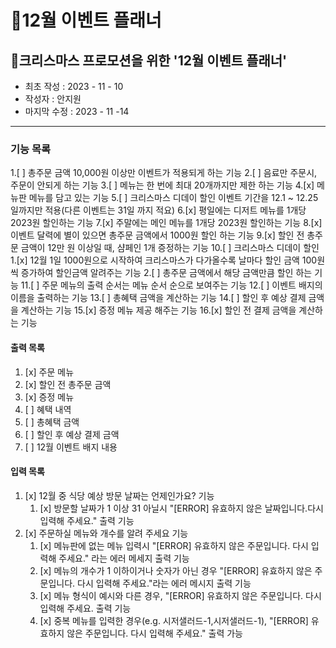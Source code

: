 🎄12월 이벤트 플래너
=======
🎄크리스마스 프로모션을 위한 '12월 이벤트 플래너'
-------------
* 최초 작성 : 2023 - 11 - 10
* 작성자 : 안지원
* 마지막 수정 : 2023 - 11 -14
--------------
### 기능 목록
1.[ ] 총주문 금액 10,000원 이상만 이벤트가 적용되게 하는 기능
2.[ ] 음료만 주문시, 주문이 안되게 하는 기능
3.[ ] 메뉴는 한 번에 최대 20개까지만 제한 하는 기능
4.[x] 메뉴판 메뉴를 담고 있는 기능
5.[ ] 크리스마스 디데이 할인 이벤트 기간을 12.1 ~ 12.25일까지만 적용(다른 이벤트는 31일 까지 적요)
6.[x] 평일에는 디저트 메뉴를 1개당 2023원 할인하는 기능
7.[x] 주말에는 메인 메뉴를 1개당 2023원 할인하는 기능
8.[x] 이벤트 달력에 별이 있으면 총주문 금액에서 1000원 할인 하는 기능
9.[x] 할인 전 총주문 금액이 12만 원 이상일 때, 샴페인 1개 증정하는 기능
10.[ ] 크리스마스 디데이 할인
    1.[x] 12월 1일 1000원으로 시작하여 크리스마스가 다가올수록 날마다 할인 금액 100원씩 증가하여 할인금액 알려주는 기능
    2.[ ] 총주문 금액에서 해당 금액만큼 할인 하는 기능
11.[ ] 주문 메뉴의 출력 순서는 메뉴 순서 순으로 보여주는 기능
12.[ ] 이벤트 배지의 이름을 출력하는 기능
13.[ ] 총혜택 금액을 계산하는 기능
14.[ ] 할인 후 예상 결제 금액을 계산하는 기능
15.[x] 증정 메뉴 제공 해주는 기능
16.[x] 할인 전 결제 금액을 계산하는 기능


#### 출력 목록
1. [x] 주문 메뉴
2. [x] 할인 전 총주문 금액
3. [x] 증정 메뉴
4. [ ] 혜택 내역
5. [ ] 총혜택 금액
6. [ ] 할인 후 예상 결제 금액
7. [ ] 12월 이벤트 배지 내용


#### 입력 목록
1. [x] 12월 중 식당 예상 방문 날짜는 언제인가요? 기능
    1. [x] 방문할 날짜가 1 이상 31 아닐시 "[ERROR] 유효하지 않은 날짜입니다.다시 입력해 주세요." 출력 기능
2. [x] 주문하실 메뉴와 개수를 알려 주세요 기능
    1. [x] 메뉴판에 없는 메뉴 입력시 "[ERROR] 유효하지 않은 주문입니다. 다시 입력해 주세요." 라는 에러 메세지 출력 기능
    2. [x] 메뉴의 개수가 1 이하이거나 숫자가 아닌 경우  "[ERROR] 유효하지 않은 주문입니다. 다시 입력해 주세요."라는 에러 메시지 출력 기능
    3. [x] 메뉴 형식이 예시와 다른 경우, "[ERROR] 유효하지 않은 주문입니다. 다시 입력해 주세요. 출력 기능
    4. [x] 중복 메뉴를 입력한 경우(e.g. 시저샐러드-1,시저샐러드-1), "[ERROR] 유효하지 않은 주문입니다. 다시 입력해 주세요." 출력 가능